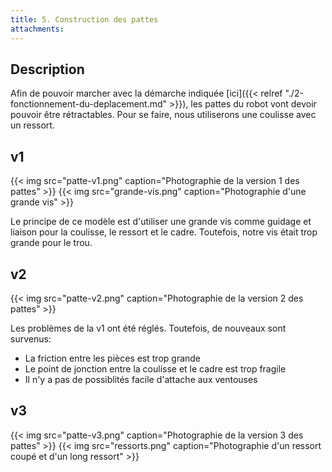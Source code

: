 ```yaml
---
title: 5. Construction des pattes
attachments:
---
```


## Description

Afin de pouvoir marcher avec la démarche indiquée [ici]({{< relref "./2-fonctionnement-du-deplacement.md" >}}), les pattes du robot vont devoir pouvoir être rétractables. Pour se faire, nous utiliserons une coulisse avec un ressort.

## v1

{{< img src="patte-v1.png" caption="Photographie de la version 1 des pattes" >}}
{{< img src="grande-vis.png" caption="Photographie d'une grande vis" >}}

Le principe de ce modèle est d'utiliser une grande vis comme guidage et liaison pour la coulisse, le ressort et le cadre. Toutefois, notre vis était trop grande pour le trou.

## v2

{{< img src="patte-v2.png" caption="Photographie de la version 2 des pattes" >}}

Les problèmes de la v1 ont été réglés. Toutefois, de nouveaux sont survenus:

- La friction entre les pièces est trop grande
- Le point de jonction entre la coulisse et le cadre est trop fragile
- Il n'y a pas de possiblités facile d'attache aux ventouses

## v3

{{< img src="patte-v3.png" caption="Photographie de la version 3 des pattes" >}}
{{< img src="ressorts.png" caption="Photographie d'un ressort coupé et d'un long ressort" >}}
